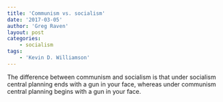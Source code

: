```yaml
---
title: 'Communism vs. socialism'
date: '2017-03-05'
author: 'Greg Raven'
layout: post
categories:
    - socialism
tags:
    - 'Kevin D. Williamson'
---
```


The difference between communism and socialism is that under socialism central planning ends with a gun in your face, whereas under communism central planning begins with a gun in your face.